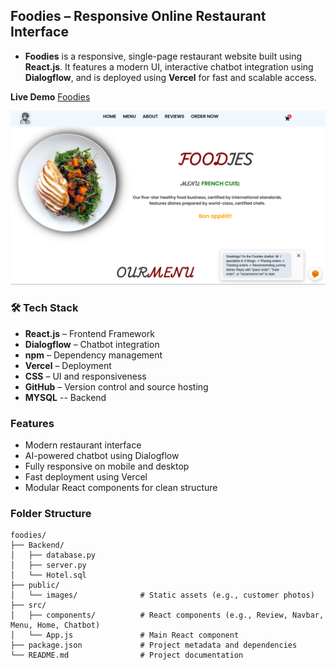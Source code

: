 ##  Foodies – Responsive Online Restaurant Interface
- **Foodies** is a responsive, single-page restaurant website built using **React.js**. It features a modern UI, interactive chatbot integration using **Dialogflow**, and is deployed using **Vercel** for fast and scalable access.

**Live Demo** [Foodies](https://foodies-psi-two.vercel.app)

![Foodies ScreenShot](https://github.com/DEEPAK-RAMGIRI/foodies/blob/main/Foodies.png)

### 🛠 Tech Stack

- **React.js** – Frontend Framework  
- **Dialogflow** – Chatbot integration  
- **npm** – Dependency management  
- **Vercel** – Deployment  
- **CSS** – UI and responsiveness  
- **GitHub** – Version control and source hosting
- **MYSQL** -- Backend  


### Features

-  Modern restaurant interface
-  AI-powered chatbot using Dialogflow
-  Fully responsive on mobile and desktop
-  Fast deployment using Vercel
-  Modular React components for clean structure

###  Folder Structure

```plaintext
foodies/
├── Backend/
│   ├── database.py
│   ├── server.py
│   └── Hotel.sql
├── public/
│   └── images/              # Static assets (e.g., customer photos)
├── src/
│   ├── components/          # React components (e.g., Review, Navbar, Menu, Home, Chatbot)
│   └── App.js               # Main React component
├── package.json             # Project metadata and dependencies
└── README.md                # Project documentation
```
